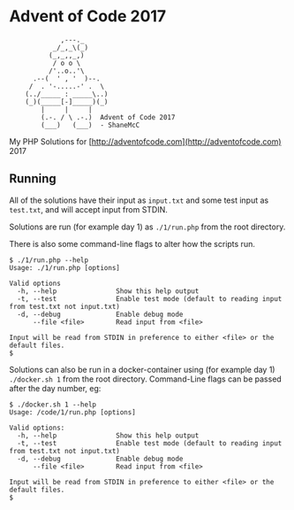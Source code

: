 # Advent of Code 2017

```
             ,---._
           _/_,_\(_)
          (_,_,,_,)
           / o o \
          /'..o..'\
      .--(  ' , '  )--.
     /  . '-.....-' .  \
    (../_____ : _____\..)
    (_)(_____[-]_____)(_)
        |     |     |
        (.-. / \ .-.)  Advent of Code 2017
        (___)   (___)  - ShaneMcC
```

My PHP Solutions for [http://adventofcode.com](http://adventofcode.com) 2017

## Running

All of the solutions have their input as `input.txt` and some test input as `test.txt`, and will accept input from STDIN.

Solutions are run (for example day 1) as `./1/run.php` from the root directory.

There is also some command-line flags to alter how the scripts run.

```
$ ./1/run.php --help
Usage: ./1/run.php [options]

Valid options
  -h, --help               Show this help output
  -t, --test               Enable test mode (default to reading input from test.txt not input.txt)
  -d, --debug              Enable debug mode
      --file <file>        Read input from <file>

Input will be read from STDIN in preference to either <file> or the default files.
$
```

Solutions can also be run in a docker-container using (for example day 1) `./docker.sh 1` from the root directory. Command-Line flags can be passed after the day number, eg:
```
$ ./docker.sh 1 --help
Usage: /code/1/run.php [options]

Valid options:
  -h, --help               Show this help output
  -t, --test               Enable test mode (default to reading input from test.txt not input.txt)
  -d, --debug              Enable debug mode
      --file <file>        Read input from <file>

Input will be read from STDIN in preference to either <file> or the default files.
$
```

